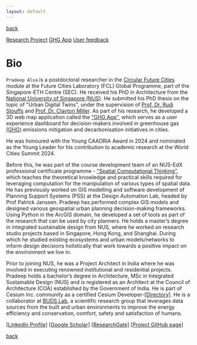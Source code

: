 ```yaml
---
layout: default
---
```

[back](./)

[Research Project](./project-page.html)
[GHG App](./app-page.html)
[User feedback](./feedback-page.html)

# Bio
`Pradeep Alva` is a postdoctoral researcher in the <a href="https://fcl.ethz.ch/research/cycles-and-districts/circular-future-cities.html">Circular Future Cities</a> module at the Future Cities Laboratory (FCL) Global Programme, part of the Singapore-ETH Centre (SEC). He received his PhD in Architecture from the <a href="https://cde.nus.edu.sg/arch/">National University of Singapore (NUS)</a>. He submitted his PhD thesis on the topic of "Urban Digital Twins", under the supervision of <a href="https://cde.nus.edu.sg/arch/staffs/rudi-stouffs-dr/">Prof. Dr. Rudi Stouffs</a> and <a href="https://cis.smu.edu.sg/faculty/profile/8346/clayton-miller">Prof. Dr. Clayton Miller</a>. As part of his research, he developed a 3D web map application called the <a href="https://ghgapp.github.io/">"GHG App"</a>, which serves as a user experience dashboard for decision-makers involved in greenhouse gas <a href="https://www.youtube.com/watch?v=d4BFgtU0hJU">(GHG)</a> emissions mitigation and decarbonisation initiatives in cities.

He was honoured with the Young CAADRIA Award in 2024 and nominated as the Young Leader for his contribution to academic research at the World Cities Summit 2024.

Before this, he was part of the course development team of an NUS-EdX professional certificate programme - <a href="https://www.edx.org/certificates/professional-certificate/nus-spatial-computational-thinking">"Spatial Computational Thinking"</a>, which teaches the theoretical knowledge and practical skills required for leveraging computation for the manipulation of various types of spatial data. He has previously worked on GIS modelling and software development of Planning Support Systems (PSS) at the Design Automation Lab, headed by Prof Patrick Janssen. Pradeep has performed complex GIS models and designed various geospatial urban planning decision-making frameworks. Using Python in the ArcGIS domain, he developed a set of tools as part of the research that can be used by city planners. He holds a master’s degree in integrated sustainable design from NUS, where he worked on research studio projects based in Singapore, Hong Kong, and Shanghai. During which he studied existing ecosystems and urban models/networks to inform design decisions holistically that work towards a positive impact on the environment we live in.

Prior to joining NUS, he was a Project Architect in India where he was involved in executing renowned institutional and residential projects. Pradeep holds a bachelor’s degree in Architecture, MSc in Integrated Sustainable Design (NUS) and is registered as an Architect at the Council of Architecture (COA) established by the Government of India. He is part of Cesium Inc. community as a certified Cesium Developer-<a href="https://cesium.com/certified-developer-directory/">[Directory]</a>. He is a collaborator at <a href="https://budslab.org/">BUDS Lab</a>, a scientific research group that leverages data sources from the built and urban environments to improve the energy efficiency and conservation, comfort, safety and satisfaction of humans.

<a href="https://www.linkedin.com/in/pradeep-attavar-alva-77095012b">[LinkedIn Profile]</a>
<a href="https://scholar.google.com/citations?user=wgC2shIAAAAJ&hl=en">[Google Scholar]</a>
<a href="https://www.researchgate.net/profile/Pradeep-Alva">[ResearchGate]</a>
<a href="https://github.com/ghgapp/ghgapp.github.io">[Project GitHub page]</a>

[back](./)